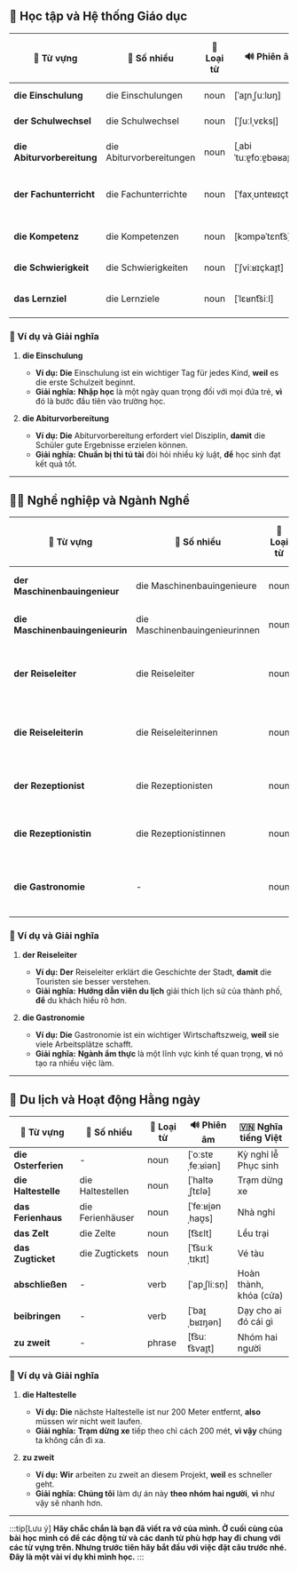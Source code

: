 ## **🏫 Học tập và Hệ thống Giáo dục**

|**📜 Từ vựng**|**📌 Số nhiều**|**📖 Loại từ**|**🔊 Phiên âm**|**🇻🇳 Nghĩa tiếng Việt**|
|---|---|---|---|---|
|**die Einschulung**|die Einschulungen|noun|[ˈaɪ̯nˌʃuːlʊŋ]|Nhập học|
|**der Schulwechsel**|die Schulwechsel|noun|[ˈʃuːlˌvɛksl̩]|Chuyển trường|
|**die Abiturvorbereitung**|die Abiturvorbereitungen|noun|[ˌabiˈtuːɐ̯foːɐ̯bəʁaɪ̯tʊŋ]|Chuẩn bị thi tú tài|
|**der Fachunterricht**|die Fachunterrichte|noun|[ˈfaxˌʊntɐʁɪçt]|Giảng dạy chuyên ngành|
|**die Kompetenz**|die Kompetenzen|noun|[kɔmpəˈtɛnt͡s]|Năng lực, kỹ năng|
|**die Schwierigkeit**|die Schwierigkeiten|noun|[ˈʃviːʁɪçkaɪ̯t]|Sự khó khăn|
|**das Lernziel**|die Lernziele|noun|[ˈlɛʁnt͡siːl]|Mục tiêu học tập|

### **📌 Ví dụ và Giải nghĩa**

1. **die Einschulung**
    
    - **Ví dụ:** **Die** Einschulung ist ein wichtiger Tag für jedes Kind, **weil** es die erste Schulzeit beginnt.
    - **Giải nghĩa:** **Nhập học** là một ngày quan trọng đối với mọi đứa trẻ, **vì** đó là bước đầu tiên vào trường học.
2. **die Abiturvorbereitung**
    
    - **Ví dụ:** **Die** Abiturvorbereitung erfordert viel Disziplin, **damit** die Schüler gute Ergebnisse erzielen können.
    - **Giải nghĩa:** **Chuẩn bị thi tú tài** đòi hỏi nhiều kỷ luật, **để** học sinh đạt kết quả tốt.

---

## **👩‍💼 Nghề nghiệp và Ngành Nghề**

|**📜 Từ vựng**|**📌 Số nhiều**|**📖 Loại từ**|**🔊 Phiên âm**|**🇻🇳 Nghĩa tiếng Việt**|
|---|---|---|---|---|
|**der Maschinenbauingenieur**|die Maschinenbauingenieure|noun|[maˈʃiːnənˌbaʊ̯ɪnʒəˈni̯øːɐ̯]|Kỹ sư cơ khí (nam)|
|**die Maschinenbauingenieurin**|die Maschinenbauingenieurinnen|noun|[maˈʃiːnənˌbaʊ̯ɪnʒəˈni̯øːʁɪn]|Kỹ sư cơ khí (nữ)|
|**der Reiseleiter**|die Reiseleiter|noun|[ˈʁaɪ̯zəˌlaɪ̯tɐ]|Hướng dẫn viên du lịch (nam)|
|**die Reiseleiterin**|die Reiseleiterinnen|noun|[ˈʁaɪ̯zəˌlaɪ̯tɐʁɪn]|Hướng dẫn viên du lịch (nữ)|
|**der Rezeptionist**|die Rezeptionisten|noun|[ʁɛt͡sɛpt͡si̯oˈnɪst]|Nhân viên lễ tân (nam)|
|**die Rezeptionistin**|die Rezeptionistinnen|noun|[ʁɛt͡sɛpt͡si̯oˈnɪstɪn]|Nhân viên lễ tân (nữ)|
|**die Gastronomie**|-|noun|[ɡastʁonoˈmiː]|Ngành ẩm thực, nhà hàng|

### **📌 Ví dụ và Giải nghĩa**

1. **der Reiseleiter**
    
    - **Ví dụ:** **Der** Reiseleiter erklärt die Geschichte der Stadt, **damit** die Touristen sie besser verstehen.
    - **Giải nghĩa:** **Hướng dẫn viên du lịch** giải thích lịch sử của thành phố, **để** du khách hiểu rõ hơn.
2. **die Gastronomie**
    
    - **Ví dụ:** **Die** Gastronomie ist ein wichtiger Wirtschaftszweig, **weil** sie viele Arbeitsplätze schafft.
    - **Giải nghĩa:** **Ngành ẩm thực** là một lĩnh vực kinh tế quan trọng, **vì** nó tạo ra nhiều việc làm.

---

## **🛫 Du lịch và Hoạt động Hằng ngày**

|**📜 Từ vựng**|**📌 Số nhiều**|**📖 Loại từ**|**🔊 Phiên âm**|**🇻🇳 Nghĩa tiếng Việt**|
|---|---|---|---|---|
|**die Osterferien**|-|noun|[ˈoːstɐˌfeːʁiən]|Kỳ nghỉ lễ Phục sinh|
|**die Haltestelle**|die Haltestellen|noun|[ˈhaltəˌʃtɛlə]|Trạm dừng xe|
|**das Ferienhaus**|die Ferienhäuser|noun|[ˈfeːʁi̯ənˌhaʊ̯s]|Nhà nghỉ|
|**das Zelt**|die Zelte|noun|[t͡sɛlt]|Lều trại|
|**das Zugticket**|die Zugtickets|noun|[ˈt͡suːkˌtɪkɪt]|Vé tàu|
|**abschließen**|-|verb|[ˈapˌʃliːsn̩]|Hoàn thành, khóa (cửa)|
|**beibringen**|-|verb|[ˈbaɪ̯ˌbʁɪŋən]|Dạy cho ai đó cái gì|
|**zu zweit**|-|phrase|[t͡suː t͡svaɪ̯t]|Nhóm hai người|

### **📌 Ví dụ và Giải nghĩa**

1. **die Haltestelle**
    
    - **Ví dụ:** **Die** nächste Haltestelle ist nur 200 Meter entfernt, **also** müssen wir nicht weit laufen.
    - **Giải nghĩa:** **Trạm dừng xe** tiếp theo chỉ cách 200 mét, **vì vậy** chúng ta không cần đi xa.
2. **zu zweit**
    
    - **Ví dụ:** **Wir** arbeiten zu zweit an diesem Projekt, **weil** es schneller geht.
    - **Giải nghĩa:** **Chúng tôi** làm dự án này **theo nhóm hai người**, **vì** như vậy sẽ nhanh hơn.



---
:::tip[Lưu ý]
**Hãy chắc chắn là bạn đã viết ra vở của mình. Ở cuối cùng của bài học mình có để các động từ và các danh từ phù hợp hay đi chung với các từ vựng trên. Nhưng trước tiên hãy bắt đầu với việc đặt câu trước nhé. Đây là một vài ví dụ khi mình học.**
:::